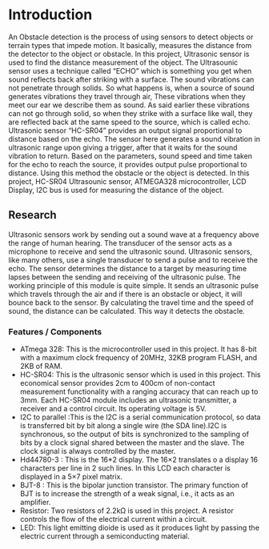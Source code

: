 # Introduction 

An Obstacle detection is the process of using sensors to detect objects or terrain types that impede motion. It basically, measures the distance from the detector to the object or obstacle. In this project, Ultrasonic sensor is used to find the distance measurement of the object. The Ultrasounic sensor uses a technique called “ECHO” which is something you get when sound reflects back after striking with a surface. The sound vibrations can not penetrate through solids. So what happens is, when a source of sound generates vibrations they travel through air, These vibrations when they meet our ear we describe them as sound. As said earlier these vibrations can not go through solid, so when they strike with a surface like wall, they are reflected back at the same speed to the source, which is called echo. Ultrasonic sensor “HC-SR04” provides an output signal proportional to distance based on the echo. The sensor here generates a sound vibration in ultrasonic range upon giving a trigger, after that it waits for the sound vibration to return. Based on the parameters, sound speed and time taken for the echo to reach the source, it provides output pulse proportional to distance. Using this method the obstacle or the object is detected. In this project, HC-SR04 Ultrasounic sensor, ATMEGA328 microcontroller, LCD Display, I2C bus is used for measuring the distance of the object.


## Research 

Ultrasonic sensors work by sending out a sound wave at a frequency above the range of human hearing. The transducer of the sensor acts as a microphone to receive and send the ultrasonic sound. Ultrasonic sensors, like many others, use a single transducer to send a pulse and to receive the echo.  The sensor determines the distance to a target by measuring time lapses between the sending and receiving of the ultrasonic pulse. The working principle of this module is quite simple. It sends an ultrasonic pulse  which travels through the air and if there is an obstacle or object, it will bounce back to the sensor.  By calculating the travel time and the speed of sound, the distance can be calculated. This way it detects the obstacle.


### Features / Components


* ATmega 328: This is the microcontroller used in this project. It has 8-bit with a maximum clock frequency of 20MHz, 32KB program FLASH, and 2KB of RAM.
* HC-SR04: This is the ultrasonic sensor which is used in this project. This economical sensor provides 2cm to 400cm of non-contact measurement functionality with a    ranging accuracy that can reach up to 3mm. Each HC-SR04 module includes an ultrasonic transmitter, a receiver and a control circuit. Its operating voltage is 5V.
* I2C to parallel :This is the I2C is a serial communication protocol, so data is transferred bit by bit along a single wire (the SDA line).I2C is synchronous, so the output of bits is synchronized to the sampling of bits by a clock signal shared between the master and the slave. The clock signal is always controlled by the master.
* Hd44780-3 : This is the 16*2 display. The 16×2 translates o a display 16 characters per line in 2 such lines. In this LCD each character is displayed in a 5×7 pixel matrix. 
* BJT-8 : This is the bipolar junction transistor. The primary function of BJT is to increase the strength of a weak signal, i.e., it acts as an amplifier.
* Resistor: Two resistors of 2.2kΩ  is used in this project. A resistor controls the flow of the electrical current within a circuit.
* LED: This light emitting dioide is used as it produces light by passing the electric current through a semiconducting material.


